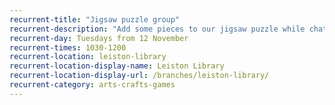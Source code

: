 ```yaml
---
recurrent-title: "Jigsaw puzzle group"
recurrent-description: "Add some pieces to our jigsaw puzzle while chatting and relaxing with others."
recurrent-day: Tuesdays from 12 November
recurrent-times: 1030-1200
recurrent-location: leiston-library
recurrent-location-display-name: Leiston Library
recurrent-location-display-url: /branches/leiston-library/
recurrent-category: arts-crafts-games
---
```

